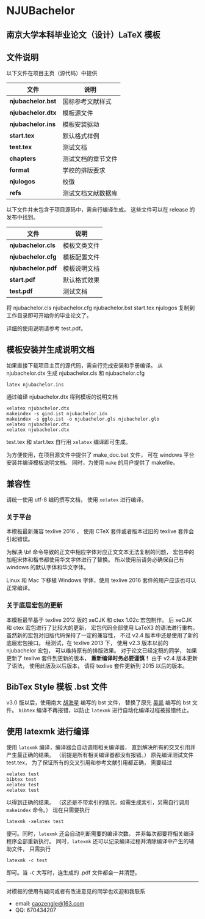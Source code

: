 # NJUBachelor
## 南京大学本科毕业论文（设计）LaTeX 模板

## 文件说明

以下文件在项目主页（源代码）中提供

| 文件 | 说明 |
|----|----|
| **njubachelor.bst**   | 国标参考文献样式 |
| **njubachelor.dtx**   | 模板源文件 |
| **njubachelor.ins**   | 模板安装驱动 |
| **start.tex** | 默认格式样例 |
| **test.tex** | 测试文档 |
| **chapters** | 测试文档的章节文件 |
| **format** | 学校的排版要求 |
| **njulogos** | 校徽 |
| **refs** | 测试文档文献数据库 |

以下文件并未包含于项目源码中，需自行编译生成。
这些文件可以在 release 的发布中找到。

| 文件 | 说明 |
|----|----|
| **njubachelor.cls** | 模板文类文件 |
| **njubachelor.cfg** | 模板配置文件 |
| **njubachelor.pdf**   | 模板说明文档 |
| **start.pdf** | 默认格式效果 |
| **test.pdf** | 测试文档 |

将 njubachelor.cls njubachelor.cfg njubachelor.bst start.tex njulogos
复制到工作目录即可开始你的毕业论文了。

详细的使用说明请参考 test.pdf。

## 模板安装并生成说明文档

如果直接下载项目主页的源代码，需自行完成安装和手册编译。
从 njubachelor.dtx 生成 njubachelor.cls 和 njubachelor.cfg

```shell
latex njubachelor.ins
```

通过编译 njubachelor.dtx 得到模板的说明文档

```shell
xelatex njubachelor.dtx
makeindex -s gind.ist njubachelor.idx
makeindex -s gglo.ist -o njubachelor.gls njubachelor.glo
xelatex njubachelor.dtx
xelatex njubachelor.dtx
```

test.tex 和 start.tex 自行用 `xelatex` 编译即可生成。

为方便使用，在项目源文件中提供了 make_doc.bat 文件，
可在 windows 平台安装并编译模板说明文档。
同时，为使用 `make` 的用户提供了 makefile。

## 兼容性

请统一使用 utf-8 编码撰写文档，
使用 `xelatex` 进行编译。

### 关于平台

本模板最新兼容 texlive 2016 ，
使用 CTeX 套件或者版本过旧的 texlive 套件会引起错误。

为解决 \bf 命令导致的正文中相应字体对应正文文本无法复制的问题，
宏包中的加粗宋体和楷书都使用华文字体进行了替换。
所以使用前请务必确保自己有 windows 的默认字体和华文字体。

Linux 和 Mac 下移植 Windows 字体，使用 texlive 2016 套件的用户应该也可以正常编译。


### 关于底层宏包的更新

本模板最早基于 texlive 2012 版的 xeCJK 和 ctex 1.02c 宏包制作。
后 xeCJK 和 ctex 宏包进行了比较大的更新，
宏包代码全部使用 LaTeX3 的语法进行重构。
虽然新的宏包对旧版代码保持了一定的兼容性，
不过 v2.4 版本中还是使用了新的底层宏包接口。
经测试，在 texlive 2013 下，
使用 v2.3 版本以前的 njubachelor 宏包，
可以维持原有的排版效果。
对于论文已经定稿的同学，
如果更新了 texlive 套件到更新的版本，
**重新编译时务必要谨慎！**
由于 v2.4 版本更新了语法，
使用此版及以后版本，
请将 texlive 套件更新到 2015 以后的版本。

## BibTex Style 模板 .bst 文件

v3.0 版以后，使用南大
[胡海星](https://github.com/Haixing-Hu/GBT7714-2005-BibTeX-Style)
编写的 bst 文件，
替换了原先
[吴凯](http://bbs.ctex.org/forum.php?mod=viewthread&tid=33591)
编写的 bst 文件。
`bibtex` 编译不再报错，以防止 `latexmk` 进行自动化编译过程被报错终止。

## 使用 latexmk 进行编译

使用 `latexmk` 编译，编译器会自动调用相关编译器，
直到解决所有的交叉引用并产生最正确的结果。
（前提是所有相关编译器都没有报错。）
原先编译测试文件 test.tex，
为了保证所有的交叉引用和参考文献引用都正确，
需要经过

```shell
xelatex test
bibtex test
xelatex test
xelatex test
```

以得到正确的结果。
（这还是不带索引的情况，如需生成索引，另需自行调用 `makeindex` 命令。）
现在只需要执行

```shell
latexmk -xelatex test
```

便可。同时，`latexmk` 还会自动判断需要的编译次数。
并非每次都要将相关编译程序全部重新执行。
同时，`latexmk` 还可以记录编译过程并清除编译中产生的辅助文件，
只需执行

```shell
latexmk -c test
```

即可。当 `-C` 大写时，连生成的 .pdf 文件都会一并清楚。




---

对模板的使用有疑问或者有改进意见的同学也欢迎和我联系

 * email: caozengle@163.com
 * QQ:    670434207
